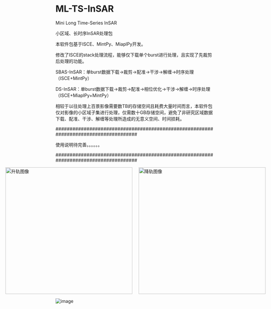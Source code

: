 # ML-TS-InSAR
Mini Long Time-Series InSAR

小区域、长时序InSAR处理包

本软件包基于ISCE、MintPy、MiaplPy开发。

修改了ISCE的stack处理流程，能够仅下载单个burst进行处理，且实现了先裁剪后处理的功能。

SBAS-InSAR：单burst数据下载→裁剪→配准→干涉→解缠→时序处理  （ISCE+MintPy）

DS-InSAR：单burst数据下载→裁剪→配准→相位优化→干涉→解缠→时序处理 （ISCE+MiaplPy+MintPy）

相较于以往处理上百景影像需要数TB的存储空间且耗费大量时间而言，本软件包仅对影像的小区域子集进行处理，仅需数十GB存储空间，避免了非研究区域数据下载、配准、干涉、解缠等处理所造成的无意义空间、时间损耗。


#####################################################################################

使用说明待完善。。。。。。


#####################################################################################
<div style="display: flex; justify-content: center; gap: 20px;">
    <img src="https://raw.githubusercontent.com/ZGHHGZ/Single-Burst-Processing-Flow/main/as.svg" width="400" alt="升轨图像" />
    <img src="https://raw.githubusercontent.com/ZGHHGZ/Single-Burst-Processing-Flow/main/des.svg" width="400" alt="降轨图像" />
</div>

![image](https://github.com/user-attachments/assets/0e5edf1d-3a4d-4669-8b6e-d78ab2c695a3)
